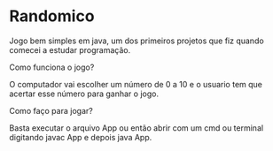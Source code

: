# Randomico
Jogo bem simples em java, um dos primeiros projetos que fiz quando comecei a estudar programação.

Como funciona o jogo?

O computador vai escolher um número de 0 a 10 e o usuario tem que acertar esse número para ganhar o jogo.

Como faço para jogar?

Basta executar o arquivo App ou então abrir com um cmd ou terminal digitando javac App e depois java App.


